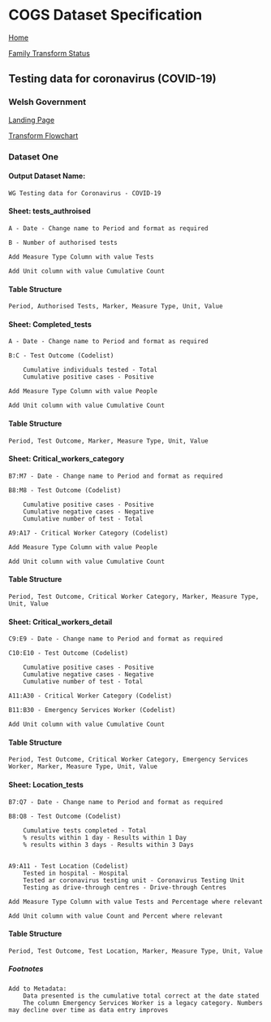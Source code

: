 # COGS Dataset Specification

[Home](https://gss-cogs.github.io/family-covid-19/datasets/specmenu.html)

[Family Transform Status](https://gss-cogs.github.io/family-covid-19/datasets/index.html)

## Testing data for coronavirus (COVID-19)

### Welsh Government

[Landing Page](https://gov.wales/testing-data-coronavirus-covid-19-12-may-2020)

[Transform Flowchart](https://gss-cogs.github.io/family-covid-19/datasets/specflowcharts.html?WG-Testing-data-for-coronavirus-COVID-19/flowchart.ttl)


### Dataset One

#### Output Dataset Name:
	WG Testing data for Coronavirus - COVID-19 
 

#### Sheet: tests_authroised

	A - Date - Change name to Period and format as required

	B - Number of authorised tests

	Add Measure Type Column with value Tests

	Add Unit column with value Cumulative Count

#### Table Structure
	Period, Authorised Tests, Marker, Measure Type, Unit, Value

#### Sheet: Completed_tests

	A - Date - Change name to Period and format as required

	B:C - Test Outcome (Codelist)
	
		Cumulative individuals tested - Total
		Cumulative positive cases - Positive

	Add Measure Type Column with value People

	Add Unit column with value Cumulative Count

#### Table Structure
	Period, Test Outcome, Marker, Measure Type, Unit, Value

#### Sheet: Critical_workers_category

	B7:M7 - Date - Change name to Period and format as required
	
	B8:M8 - Test Outcome (Codelist)
	
		Cumulative positive cases - Positive
		Cumulative negative cases - Negative
		Cumulative number of test - Total
		
	A9:A17 - Critical Worker Category (Codelist)

	Add Measure Type Column with value People

	Add Unit column with value Cumulative Count

#### Table Structure
	Period, Test Outcome, Critical Worker Category, Marker, Measure Type, Unit, Value

#### Sheet: Critical_workers_detail

	C9:E9 - Date - Change name to Period and format as required

	C10:E10 - Test Outcome (Codelist)
	
		Cumulative positive cases - Positive
		Cumulative negative cases - Negative
		Cumulative number of test - Total

	A11:A30 - Critical Worker Category (Codelist)

	B11:B30 - Emergency Services Worker (Codelist)

	Add Unit column with value Cumulative Count

#### Table Structure
	Period, Test Outcome, Critical Worker Category, Emergency Services Worker, Marker, Measure Type, Unit, Value

#### Sheet: Location_tests

	B7:Q7 - Date - Change name to Period and format as required

	B8:Q8 - Test Outcome (Codelist)

		Cumulative tests completed - Total
		% results within 1 day - Results within 1 Day
		% results within 3 days - Results within 3 Days


	A9:A11 - Test Location (Codelist)
		Tested in hospital - Hospital
		Tested ar coronavirus testing unit - Coronavirus Testing Unit
		Testing as drive-through centres - Drive-through Centres

	Add Measure Type Column with value Tests and Percentage where relevant

	Add Unit column with value Count and Percent where relevant	

#### Table Structure
	Period, Test Outcome, Test Location, Marker, Measure Type, Unit, Value


##### Footnotes
	Add to Metadata:
		Data presented is the cumulative total correct at the date stated
		The column Emergency Services Worker is a legacy category. Numbers may decline over time as data entry improves
		
